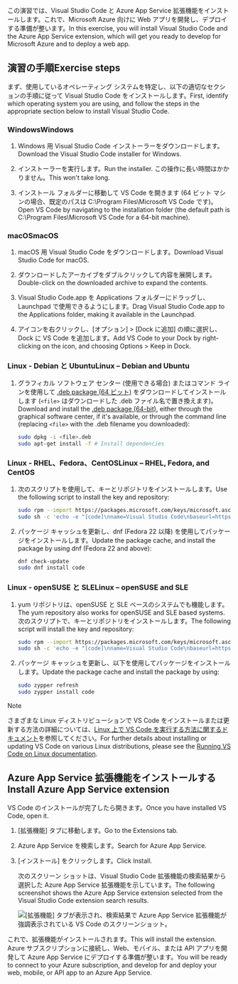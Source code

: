 <span data-ttu-id="de8a2-101">この演習では、Visual Studio Code と Azure App Service 拡張機能をインストールします。これで、Microsoft Azure 向けに Web アプリを開発し、デプロイする準備が整います。</span><span class="sxs-lookup"><span data-stu-id="de8a2-101">In this exercise, you will install Visual Studio Code and the Azure App Service extension, which will get you ready to develop for Microsoft Azure and to deploy a web app.</span></span>

## <a name="exercise-steps"></a><span data-ttu-id="de8a2-102">演習の手順</span><span class="sxs-lookup"><span data-stu-id="de8a2-102">Exercise steps</span></span>

<span data-ttu-id="de8a2-103">まず、使用しているオペレーティング システムを特定し、以下の適切なセクションの手順に従って Visual Studio Code をインストールします。</span><span class="sxs-lookup"><span data-stu-id="de8a2-103">First, identify which operating system you are using, and follow the steps in the appropriate section below to install Visual Studio Code.</span></span>

### <a name="windows"></a><span data-ttu-id="de8a2-104">Windows</span><span class="sxs-lookup"><span data-stu-id="de8a2-104">Windows</span></span>

1. <span data-ttu-id="de8a2-105">Windows 用 Visual Studio Code インストーラーをダウンロードします。</span><span class="sxs-lookup"><span data-stu-id="de8a2-105">Download the Visual Studio Code installer for Windows.</span></span>

1. <span data-ttu-id="de8a2-106">インストーラーを実行します。</span><span class="sxs-lookup"><span data-stu-id="de8a2-106">Run the installer.</span></span> <span data-ttu-id="de8a2-107">この操作に長い時間はかかりません。</span><span class="sxs-lookup"><span data-stu-id="de8a2-107">This won't take long.</span></span>

1. <span data-ttu-id="de8a2-108">インストール フォルダーに移動して VS Code を開きます (64 ビット マシンの場合、既定のパスは C:\Program Files\Microsoft VS Code です)。</span><span class="sxs-lookup"><span data-stu-id="de8a2-108">Open VS Code by navigating to the installation folder (the default path is C:\Program Files\Microsoft VS Code for a 64-bit machine).</span></span>

### <a name="macos"></a><span data-ttu-id="de8a2-109">macOS</span><span class="sxs-lookup"><span data-stu-id="de8a2-109">macOS</span></span>

1. <span data-ttu-id="de8a2-110">macOS 用 Visual Studio Code をダウンロードします。</span><span class="sxs-lookup"><span data-stu-id="de8a2-110">Download Visual Studio Code for macOS.</span></span>

1. <span data-ttu-id="de8a2-111">ダウンロードしたアーカイブをダブルクリックして内容を展開します。</span><span class="sxs-lookup"><span data-stu-id="de8a2-111">Double-click on the downloaded archive to expand the contents.</span></span>

1. <span data-ttu-id="de8a2-112">Visual Studio Code.app を Applications フォルダーにドラッグし、Launchpad で使用できるようにします。</span><span class="sxs-lookup"><span data-stu-id="de8a2-112">Drag Visual Studio Code.app to the Applications folder, making it available in the Launchpad.</span></span>

1. <span data-ttu-id="de8a2-113">アイコンを右クリックし、[オプション] > [Dock に追加] の順に選択し、Dock に VS Code を追加します。</span><span class="sxs-lookup"><span data-stu-id="de8a2-113">Add VS Code to your Dock by right-clicking on the icon, and choosing Options > Keep in Dock.</span></span>

### <a name="linux--debian-and-ubuntu"></a><span data-ttu-id="de8a2-114">Linux - Debian と Ubuntu</span><span class="sxs-lookup"><span data-stu-id="de8a2-114">Linux – Debian and Ubuntu</span></span>

1. <span data-ttu-id="de8a2-115">グラフィカル ソフトウェア センター (使用できる場合) またはコマンド ラインを使用して [.deb package (64 ビット)](https://go.microsoft.com/fwlink/?LinkID=760868) をダウンロードしてインストールします (`<file>` はダウンロードした .deb ファイル名で置き換えます)。</span><span class="sxs-lookup"><span data-stu-id="de8a2-115">Download and install the [.deb package (64-bit)](https://go.microsoft.com/fwlink/?LinkID=760868), either through the graphical software center, if it's available, or through the command line (replacing `<file>` with the .deb filename you downloaded):</span></span>

    ```bash
    sudo dpkg -i <file>.deb
    sudo apt-get install -f # Install dependencies
    ```

### <a name="linux--rhel-fedora-and-centos"></a><span data-ttu-id="de8a2-116">Linux - RHEL、Fedora、CentOS</span><span class="sxs-lookup"><span data-stu-id="de8a2-116">Linux – RHEL, Fedora, and CentOS</span></span>

1. <span data-ttu-id="de8a2-117">次のスクリプトを使用して、キーとリポジトリをインストールします。</span><span class="sxs-lookup"><span data-stu-id="de8a2-117">Use the following script to install the key and repository:</span></span>

    ```bash
    sudo rpm --import https://packages.microsoft.com/keys/microsoft.asc
    sudo sh -c 'echo -e "[code]\nname=Visual Studio Code\nbaseurl=https://packages.microsoft.com/yumrepos/vscode\nenabled=1\ngpgcheck=1\ngpgkey=https://packages.microsoft.com/keys/microsoft.asc" > /etc/yum.repos.d/vscode.repo'
    ```

1. <span data-ttu-id="de8a2-118">パッケージ キャッシュを更新し、dnf (Fedora 22 以降) を使用してパッケージをインストールします。</span><span class="sxs-lookup"><span data-stu-id="de8a2-118">Update the package cache, and install the package by using dnf (Fedora 22 and above):</span></span>

    ```bash
    dnf check-update
    sudo dnf install code
    ```

### <a name="linux--opensuse-and-sle"></a><span data-ttu-id="de8a2-119">Linux - openSUSE と SLE</span><span class="sxs-lookup"><span data-stu-id="de8a2-119">Linux – openSUSE and SLE</span></span>

1. <span data-ttu-id="de8a2-120">yum リポジトリは、openSUSE と SLE ベースのシステムでも機能します。</span><span class="sxs-lookup"><span data-stu-id="de8a2-120">The yum repository also works for openSUSE and SLE based systems.</span></span> <span data-ttu-id="de8a2-121">次のスクリプトで、キーとリポジトリをインストールします。</span><span class="sxs-lookup"><span data-stu-id="de8a2-121">The following script will install the key and repository:</span></span>

    ```bash
    sudo rpm --import https://packages.microsoft.com/keys/microsoft.asc
    sudo sh -c 'echo -e "[code]\nname=Visual Studio Code\nbaseurl=https://packages.microsoft.com/yumrepos/vscode\nenabled=1\ntype=rpm-md\ngpgcheck=1\ngpgkey=https://packages.microsoft.com/keys/microsoft.asc" > /etc/zypp/repos.d/vscode.repo'
    ```

1. <span data-ttu-id="de8a2-122">パッケージ キャッシュを更新し、以下を使用してパッケージをインストールします。</span><span class="sxs-lookup"><span data-stu-id="de8a2-122">Update the package cache and install the package by using:</span></span>

    ```bash
    sudo zypper refresh
    sudo zypper install code
    ```

> [!NOTE]
> <span data-ttu-id="de8a2-123">さまざまな Linux ディストリビューションで VS Code をインストールまたは更新する方法の詳細については、[Linux 上で VS Code を実行する方法に関するドキュメント](https://code.visualstudio.com/docs/setup/linux)を参照してください。</span><span class="sxs-lookup"><span data-stu-id="de8a2-123">For further details about installing or updating VS Code on various Linux distributions, please see the [Running VS Code on Linux documentation](https://code.visualstudio.com/docs/setup/linux).</span></span>

## <a name="install-azure-app-service-extension"></a><span data-ttu-id="de8a2-124">Azure App Service 拡張機能をインストールする</span><span class="sxs-lookup"><span data-stu-id="de8a2-124">Install Azure App Service extension</span></span>

<span data-ttu-id="de8a2-125">VS Code のインストールが完了したら開きます。</span><span class="sxs-lookup"><span data-stu-id="de8a2-125">Once you have installed VS Code, open it.</span></span>

1. <span data-ttu-id="de8a2-126">[拡張機能] タブに移動します。</span><span class="sxs-lookup"><span data-stu-id="de8a2-126">Go to the Extensions tab.</span></span>

1. <span data-ttu-id="de8a2-127">Azure App Service を検索します。</span><span class="sxs-lookup"><span data-stu-id="de8a2-127">Search for Azure App Service.</span></span>

1. <span data-ttu-id="de8a2-128">[インストール] をクリックします。</span><span class="sxs-lookup"><span data-stu-id="de8a2-128">Click Install.</span></span>

    <span data-ttu-id="de8a2-129">次のスクリーン ショットは、Visual Studio Code 拡張機能の検索結果から選択した Azure App Service 拡張機能を示しています。</span><span class="sxs-lookup"><span data-stu-id="de8a2-129">The following screenshot shows the Azure App Service extension selected from the Visual Studio Code extension search results.</span></span>

    ![[拡張機能] タブが表示され、検索結果で Azure App Service 拡張機能が強調表示されている VS Code のスクリーンショット。](../media/3-install-azure-extension.png)

<span data-ttu-id="de8a2-131">これで、拡張機能がインストールされます。</span><span class="sxs-lookup"><span data-stu-id="de8a2-131">This will install the extension.</span></span> <span data-ttu-id="de8a2-132">Azure サブスクリプションに接続し、Web、モバイル、または API アプリを開発して Azure App Service にデプロイする準備が整います。</span><span class="sxs-lookup"><span data-stu-id="de8a2-132">You will be ready to connect to your Azure subscription, and develop for and deploy your web, mobile, or API app to an Azure App Service.</span></span>
